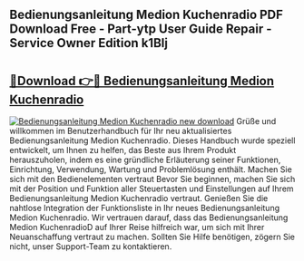 ## Bedienungsanleitung Medion Kuchenradio PDF Download Free - Part-ytp User Guide Repair - Service Owner Edition k1Blj

# <h2><a href="http://df27hz.blite.top/?on=Bedienungsanleitung+Medion+Kuchenradio">🔗Download 👉🔴 Bedienungsanleitung Medion Kuchenradio</a></h2>

[![Bedienungsanleitung Medion Kuchenradio new download](https://i.imgur.com/lujVjoI.png)](http://df27hz.blite.top/?on=Bedienungsanleitung+Medion+Kuchenradio)
Grüße und willkommen im Benutzerhandbuch für Ihr neu aktualisiertes Bedienungsanleitung Medion Kuchenradio. Dieses Handbuch wurde speziell entwickelt, um Ihnen zu helfen, das Beste aus Ihrem Produkt herauszuholen, indem es eine gründliche Erläuterung seiner Funktionen, Einrichtung, Verwendung, Wartung und Problemlösung enthält. Machen Sie sich mit den Bedienelementen vertraut Bevor Sie beginnen, machen Sie sich mit der Position und Funktion aller Steuertasten und Einstellungen auf Ihrem Bedienungsanleitung Medion Kuchenradio vertraut. Genießen Sie die nahtlose Integration der Funktionsliste in Ihr neues Bedienungsanleitung Medion Kuchenradio. Wir vertrauen darauf, dass das Bedienungsanleitung Medion KuchenradioD auf Ihrer Reise hilfreich war, um sich mit Ihrer Neuanschaffung vertraut zu machen. Sollten Sie Hilfe benötigen, zögern Sie nicht, unser Support-Team zu kontaktieren.
